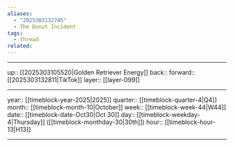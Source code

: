 ```yaml
---
aliases:
  - "2025303132745"
  - The Donut Incident
tags:
  - thread
related:
---
```




***

up:: [[2025303105520|Golden Retriever Energy]]
back:: 
forward:: [[2025303132811|TikTok]]
layer:: [[layer-099]]

***

year:: [[timeblock-year-2025|2025]]
quarter:: [[timeblock-quarter-4|Q4]]
month:: [[timeblock-month-10|October]]
week:: [[timeblock-week-44|W44]]
date:: [[timeblock-date-Oct30|Oct 30]]
day:: [[timeblock-weekday-4|Thursday]] ([[timeblock-monthday-30|30th]])
hour:: [[timeblock-hour-13|H13]]

***
